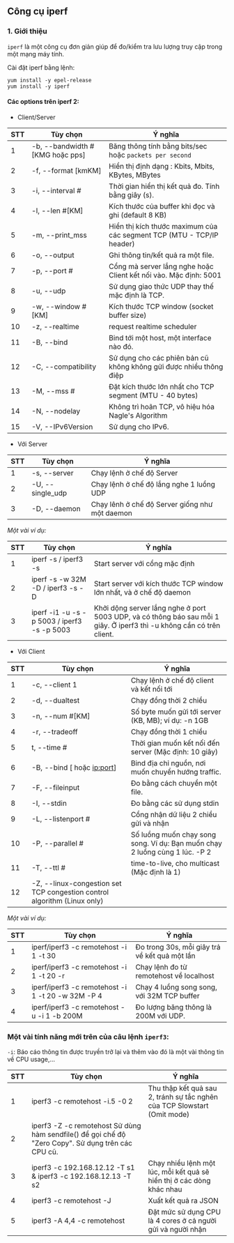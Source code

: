 ## Công cụ iperf

### 1. Giới thiệu

`iperf` là một công cụ đơn giản giúp để đo/kiểm tra lưu lượng truy cập trong một mạng máy tính.

Cài đặt iperf bằng lệnh:

```
yum install -y epel-release
yum install -y iperf
```

#### Các options trên iperf 2:

- Client/Server

STT| Tùy chọn | Ý nghĩa |
--|--|--|
1 | -b, --bandwidth #[KMG hoặc pps]  | Băng thông tính bằng bits/sec hoặc `packets per second`|
2 | -f, --format    [kmKM]   | Hiển thị định dạng : Kbits, Mbits, KBytes, MBytes |
3 | -i, --interval  #       |  Thời gian hiển thị kết quả đo. Tính bằng giây (s). |
4 | -l, --len       #[KM]  |   Kích thước của buffer khi đọc và ghi (default 8 KB)
5 | -m, --print_mss         |  Hiển thị kích thước maximum của các segment TCP (MTU - TCP/IP header) |
6 | -o, --output    <filename>  | Ghi thông tin/kết quả ra một file. |
7 | -p, --port      #       |  Cổng mà server lắng nghe hoặc Client kết nối vào. Mặc định: 5001 |
8 | -u, --udp               |  Sử dụng giao thức UDP thay thế mặc định là TCP.  |
9 | -w, --window    #[KM]   |  Kích thước TCP window (socket buffer size) |
10 | -z, --realtime          |  request realtime scheduler |
11 | -B, --bind      <host>   | Bind tới một host, một interface nào đó. |
12 | -C, --compatibility     |  Sử dụng cho các phiên bản cũ không không gửi được nhiều thông điệp |
13 | -M, --mss       #       |  Đặt kích thước lớn nhất cho TCP segment (MTU - 40 bytes) |
14 | -N, --nodelay           |  Không trì hoãn TCP, vô hiệu hóa Nagle's Algorithm |
15 | -V, --IPv6Version       |  Sử dụng cho IPv6. |


- Với Server

STT| Tùy chọn | Ý nghĩa |
--|--|--|
1 | -s, --server           |   Chạy lệnh ở chế độ Server |
2 | -U, --single_udp      |    Chạy lệnh ở chế độ lắng nghe 1 luồng UDP |
3  | -D, --daemon         |    Chạy lênh ở chế độ Server giống như một daemon |


*Một vài ví dụ:*

STT| Tùy chọn | Ý nghĩa |
--|--|--|
1 | iperf -s / iperf3 -s |	Start server với cổng mặc định |
2 | iperf -s -w 32M -D / iperf3 -s -D	 |Start server với kích thước TCP window lớn nhất, và ở chế độ daemon |
3 | iperf -i1 -u -s -p 5003 / iperf3 -s -p 5003 |	Khởi dộng server lắng nghe ở port 5003 UDP, và có thông báo sau mỗi 1 giây. Ở iperf3 thì -u không cần có trên client. |
 

- Với Client

STT| Tùy chọn | Ý nghĩa |
--|--|--|
1 | -c, --client    <host> 1 |   Chạy lệnh ở chế độ client và kết nối tới <host> |
2 | -d, --dualtest      |      Chạy đồng thời 2 chiều |
3 | -n, --num       #[KM] |    Số byte muốn gửi tới server (KB, MB); ví dụ: -n 1GB |
4 | -r, --tradeoff        |    Chạy đồng thời 1 chiều |
5 | t, --time      #     |    Thời gian muốn kết nối đến server (Mặc định: 10 giây) |
6 | -B, --bind [<ip> hoặc <ip:port>] | Bind địa chỉ nguồn, nơi muốn chuyển hướng traffic. |
7 | -F, --fileinput <name> |   Đo bằng cách chuyển một file. |
8 | -I, --stdin          |     Đo bằng các sử dụng stdin |
9 | -L, --listenport #     |   Cổng nhận dữ liệu 2 chiều gửi và nhận |
10 | -P, --parallel  #    |     Số luồng muốn chạy song song. Ví dụ: Bạn muốn chạy 2 luồng cùng 1 lúc. -P 2 |
11 | -T, --ttl       #     |    time-to-live, cho multicast (Mặc định là 1) |
12 | -Z, --linux-congestion <algo>  set TCP congestion control algorithm (Linux only) |


*Một vài ví dụ:*

STT| Tùy chọn | Ý nghĩa |
--|--|--|
1 |iperf/iperf3 -c remotehost -i 1 -t 30 |	Đo trong 30s, mỗi giây trả về kết quả một lần |
2 |iperf/iperf3 -c remotehost -i 1 -t 20 -r |	Chạy lệnh đo từ remotehost về localhost |
3 |iperf/iperf3 -c remotehost -i 1 -t 20 -w 32M -P 4 |	Chạy 4 luồng song song, với 32M TCP buffer |
4 |iperf/iperf3 -c remotehost -u -i 1 -b 200M  | Đo lượng băng thông là 200M với UDP. |


### Một vài tính năng mới trên của câu lệnh `iperf3`:

`-i`: Báo cáo thông tin được truyền trở lại và thêm vào đó là một vài thông tin về CPU usage,...


STT| Tùy chọn | Ý nghĩa |
--|--|--|
1|iperf3 -c remotehost -i.5 -0 2  |	Thu thập kết quả sau 2, tránh sự tắc nghẽn của TCP Slowstart (Omit mode) |
2|iperf3 -Z -c remotehost	Sử dùng hàm sendfile() để gọi chế độ "Zero Copy". Sử dụng trên các CPU cũ. |
3|iperf3 -c 192.168.12.12 -T s1 & iperf3 -c 192.168.12.13 -T s2 | Chạy nhiều lệnh một lúc, mỗi kết quả sẽ hiển thị ở các dòng khác nhau |
4|iperf3 -c remotehost -J	 | Xuất kết quả ra JSON |
5|iperf3 -A 4,4 -c remotehost	 | Đặt mức sử dụng CPU là 4 cores ở cả người gửi và người nhận |
